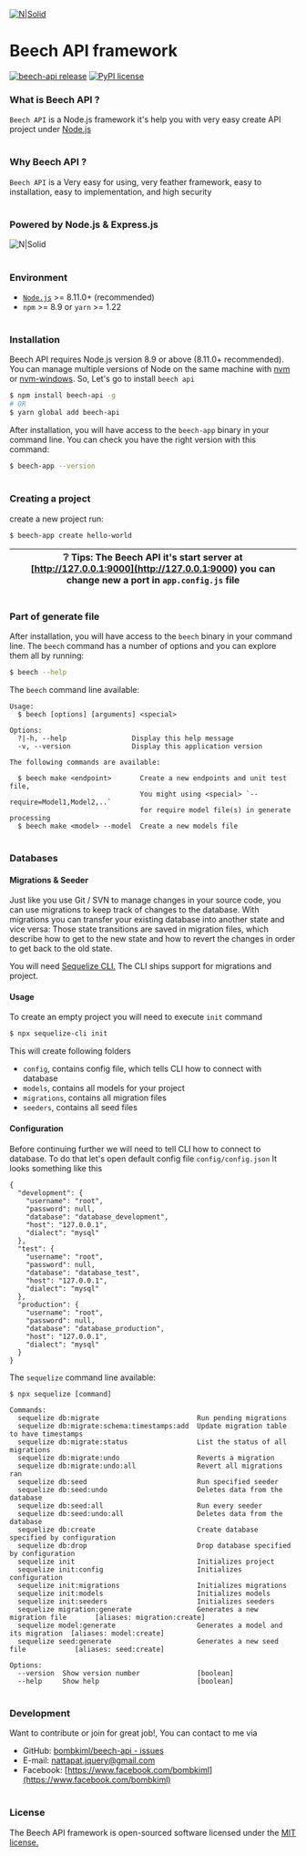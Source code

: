   [![N|Solid](https://i.ibb.co/FzcMFd8/beech128x412.jpg)](https://github.com/bombkiml)
# Beech API framework
[![beech-api release](https://img.shields.io/github/v/release/bombkiml/beech-api.svg)](https://github.com/bombkiml/beech-api/releases/)
[![PyPI license](https://img.shields.io/pypi/l/ansicolortags.svg)](https://github.com/bombkiml/beech-api/blob/master/README.md)
### What is Beech API ?
  ``Beech API`` is a Node.js framework it's help you with very easy create API project under [Node.js](https://nodejs.org)
#
### Why Beech API ?
  ``Beech API`` is a Very easy for using, very feather framework, easy to installation, easy to implementation, and high security
#
### Powered by Node.js & Express.js
  ![N|Solid](https://i.ibb.co/CQqYZkK/node-epressjs.jpg)
#
### Environment
  - [``Node.js``](https://nodejs.org) >= 8.11.0+ (recommended)
  - ``npm`` >= 8.9 or ``yarn`` >= 1.22
#
### Installation
  Beech API requires Node.js version 8.9 or above (8.11.0+ recommended). You can manage multiple versions of Node on the same machine with [nvm](https://github.com/creationix/nvm) or [nvm-windows](https://github.com/coreybutler/nvm-windows). So, Let's go to install ``beech api``
  
  ```sh
  $ npm install beech-api -g
  # OR
  $ yarn global add beech-api
  ```
    
  After installation, you will have access to the ``beech-app`` binary in your command line.
    You can check you have the right version with this command:
    
  ```sh
  $ beech-app --version
  ```
#
### Creating a project
  create a new project run:
  
  ```sh
  $ beech-app create hello-world
  ```

  :grey_question: Tips: The Beech API it's start server at [http://127.0.0.1:9000](http://127.0.0.1:9000) you can change new a port in ``app.config.js`` file |
------------ |
#
### Part of generate file
  After installation, you will have access to the ``beech`` binary in your command line.
  The ``beech`` command has a number of options and you can explore them all by running:
  
  ```sh
  $ beech --help
  ```
    
  The ``beech`` command line available:
  
  ```
  Usage:
    $ beech [options] [arguments] <special>

  Options:
    ?|-h, --help                Display this help message
    -v, --version               Display this application version

  The following commands are available:

    $ beech make <endpoint>       Create a new endpoints and unit test file,
                                  You might using <special> `--require=Model1,Model2,..`
                                  for require model file(s) in generate processing
    $ beech make <model> --model  Create a new models file
  ```  
#
### Databases
  #### Migrations & Seeder
   Just like you use Git / SVN to manage changes in your source code, you can use migrations to keep track of changes to the database. With migrations you can transfer your existing database into another state and vice versa: Those state transitions are saved in migration files, which describe how to get to the new state and how to revert the changes in order to get back to the old state.

   You will need [Sequelize CLI.](https://github.com/sequelize/cli) The CLI ships support for migrations and project.

  #### Usage 
   To create an empty project you will need to execute ```init``` command
  ```sh
  $ npx sequelize-cli init
  ```

   This will create following folders

   - ``config``, contains config file, which tells CLI how to connect with database
   - ``models``, contains all models for your project
   - ``migrations``, contains all migration files
   - ``seeders``, contains all seed files

  #### Configuration
   Before continuing further we will need to tell CLI how to connect to database. To do that let's open default config file ``config/config.json`` It looks something like this
   
  ```
  {
    "development": {
      "username": "root",
      "password": null,
      "database": "database_development",
      "host": "127.0.0.1",
      "dialect": "mysql"
    },
    "test": {
      "username": "root",
      "password": null,
      "database": "database_test",
      "host": "127.0.0.1",
      "dialect": "mysql"
    },
    "production": {
      "username": "root",
      "password": null,
      "database": "database_production",
      "host": "127.0.0.1",
      "dialect": "mysql"
    }
  }
  ```
  The ``sequelize`` command line available:
  ```
  $ npx sequelize [command]

  Commands:
    sequelize db:migrate                        Run pending migrations
    sequelize db:migrate:schema:timestamps:add  Update migration table to have timestamps
    sequelize db:migrate:status                 List the status of all migrations
    sequelize db:migrate:undo                   Reverts a migration
    sequelize db:migrate:undo:all               Revert all migrations ran
    sequelize db:seed                           Run specified seeder
    sequelize db:seed:undo                      Deletes data from the database
    sequelize db:seed:all                       Run every seeder
    sequelize db:seed:undo:all                  Deletes data from the database
    sequelize db:create                         Create database specified by configuration
    sequelize db:drop                           Drop database specified by configuration
    sequelize init                              Initializes project
    sequelize init:config                       Initializes configuration
    sequelize init:migrations                   Initializes migrations
    sequelize init:models                       Initializes models
    sequelize init:seeders                      Initializes seeders
    sequelize migration:generate                Generates a new migration file       [aliases: migration:create]
    sequelize model:generate                    Generates a model and its migration  [aliases: model:create]
    sequelize seed:generate                     Generates a new seed file            [aliases: seed:create]

  Options:
    --version  Show version number              [boolean]
    --help     Show help                        [boolean]
  ```
   
#
### Development
Want to contribute or join for great job!, You can contact to me via
  - GitHub: [bombkiml/beech-api - issues](https://github.com/bombkiml/beech-api/issues)
  - E-mail: nattapat.jquery@gmail.com 
  - Facebook: [https://www.facebook.com/bombkiml](https://www.facebook.com/bombkiml)
#
### License
The Beech API framework is open-sourced software licensed under the [MIT license.](https://opensource.org/licenses/MIT)
